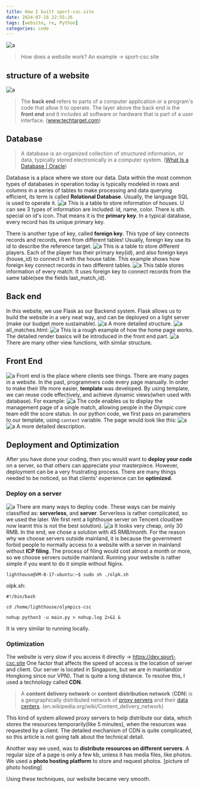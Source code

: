 ```yaml
---
title: How I built sport-csc.site
date: 2024-07-18 22:55:26
tags: [website, re, Python]
categories: code
---
```


![](<https:/blog.gu33gu.asia/_resources/Pasted image 20240318104320.png> "a")
> How does a website work?
> An example -> sport-csc.site


## structure of a website
![](<https:/blog.gu33gu.asia/_resources/a0cfd58f8f527b78c2ac36046b79978.jpg> "a")
> The **back end** refers to parts of a computer application or a program's code that allow it to operate. 
> The layer above the back end is the **front end** and it includes all software or hardware that is part of a user interface.
>  (www.techtarget.com)

## Database
> A database is an organized collection of structured information, or data, typically stored electronically in a computer system. ([What Is a Database | Oracle](https://www.oracle.com/database/what-is-database/))

Database is a place where we store our data. Data within the most common types of databases in operation today is typically modeled in rows and columns in a series of tables to make processing and data querying efficient, its term is called **Relational Database**. Usually, the language SQL is used to operate it.
![](<https:/blog.gu33gu.asia/_resources/Pasted image 20240317202330.png> "a")
This is a table to store information of houses. U can see 3 types of information are included: id, name, color. There is sth. special on id's icon. That means it is the **primary key**. In a typical database, every record has its unique primary key.

There is another type of key, called **foreign key**. This type of key connects records and records, even from different tables! Usually, foreign key use its id to describe the reference target.
![](<https:/blog.gu33gu.asia/_resources/Pasted image 20240317202700.png> "a")
This is a table to store different players. Each of the player has their primary key(id), and also foreign keys (house_id) to connect it with the house table. This example shows how foreign key connect records in two different tables.
![](<https:/blog.gu33gu.asia/_resources/Pasted image 20240317203029.png> "a")
This table stores information of every match. It uses foreign key to connect records from the same table(see the fields last_match_id).

## Back end
In this website, we use Flask as our Backend system. Flask allows us to build the website in a very neat way, and can be deployed on a light server (make our budget more sustainable). 
![](<https:/blog.gu33gu.asia/_resources/d35e8209171771b082b6a33310ca6ce.jpg> "a")
A more detailed structure.
![](<https:/blog.gu33gu.asia/_resources/Pasted image 20240317204020.png> "a")
all_matches.html:
![](<https:/blog.gu33gu.asia/_resources/Pasted image 20240317204202.png> "a")
This is a rough example of how the home page works. The detailed render basics will be introduced in the front end part.
![](<https:/blog.gu33gu.asia/_resources/Pasted image 20240317204431.png> "a")
There are many other view functions, with similar structure.

## Front End
![](<https:/blog.gu33gu.asia/_resources/Pasted image 20240318084717.png> "a")
Front end is the place where clients see things. There are many pages in a website. In the past, programmers code every page manually. In order to make their life more easier, **template** was developed. By using template, we can reuse code effectively, and achieve dynamic views(when used with database). For example:
![](<https:/blog.gu33gu.asia/_resources/Pasted image 20240318085643.png> "a")
The code enables us to display the management page of a single match, allowing people in the Olympic core team edit the score status. In our python code, we first pass on parameters to our template, using `context` variable.
The page would look like this:
![](<https:/blog.gu33gu.asia/_resources/Pasted image 20240318085908.png> "a")
![](<https:/blog.gu33gu.asia/_resources/Pasted image 20240318090202.png> "a")
A more detailed description.

## Deployment and Optimization
After you have done your coding, then you would want to **deploy your code** on a server, so that others can appreciate your masterpiece. However, deployment can be a very frustrating process. There are many things needed to be noticed, so that clients' experience can be **optimized**.

### Deploy on a server
![](<https:/blog.gu33gu.asia/_resources/Pasted image 20240318091155.png> "a")
There are many ways to deploy code. These ways can be mainly classified as: **serverless**, and **server**. Serverless is rather complicated, so we used the later.
We first rent a lighthouse server on Tencent cloud(we now learnt this is not the best solution). 
![](<https:/blog.gu33gu.asia/_resources/Pasted image 20240318091559.png> "a")
It looks very cheap, only 30 RMB. In the end, we chose a solution with 45 RMB/month. For the reason why we choose servers outside mainland, it is because the government forbid people to normally access to a website with a server in mainland without **ICP filing**. The process of filing would cost almost a month or more, so we choose servers outside mainland.
Running your website is rather simple if you want to do it simple without Nginx.
``` shell
lighthouse@VM-8-17-ubuntu:~$ sudo sh ./olpk.sh
```
olpk.sh:
```
#!/bin/bash

cd /home/lighthouse/olympics-csc

nohup python3 -u main.py > nohup.log 2>&1 &
```
It is very similar to running locally.

### Optimization
The website is very slow if you access it directly -> https://dev.sport-csc.site
One factor that affects the speed of access is the location of server and client. Our server is located in Singapore, but we are in mainland(or Hongkong since our VPN). That is quite a long distance. To resolve this, I used a technology called **CDN**.

> A **content delivery network** or **content distribution network** (**CDN**) is a geographically distributed network of [proxy servers](https://en.wikipedia.org/wiki/Proxy_server "Proxy server") and their [data centers](https://en.wikipedia.org/wiki/Data_center "Data center"). (en.wikipedia.org/wiki/Content_delivery_network)

This kind of system allowed proxy servers to help distribute our data, which stores the resources temporarily(like 5 minutes), when the resources was requested by a client.
The detailed mechanism of CDN is quite complicated, so this article is not going talk about the technical detail.

Another way we used, was to **distribute resources on different servers**. A regular size of a page is only a few kb, unless it has media files, like photos. We used a **photo hosting platform** to store and request photos.
[picture of photo hosting]

Using these techniques, our website became very smooth.

